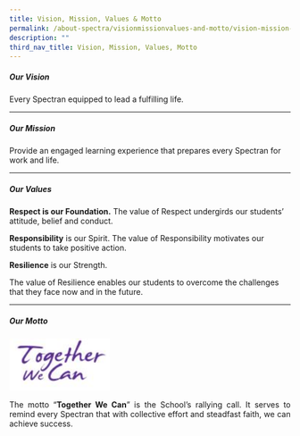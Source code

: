```yaml
---
title: Vision, Mission, Values & Motto
permalink: /about-spectra/visionmissionvalues-and-motto/vision-mission-values-motto/
description: ""
third_nav_title: Vision, Mission, Values, Motto
---
```

##### **Our Vision**

Every Spectran equipped to lead a fulfilling life.&nbsp;

***

##### **Our Mission**

Provide an engaged learning experience that prepares every Spectran for work and life.

***

##### **Our Values**

**Respect is our Foundation.**
The value of Respect undergirds our students’ attitude, belief and conduct.

**Responsibility**&nbsp;is our Spirit.
The value of Responsibility motivates our students to take positive action.

**Resilience**&nbsp;is our Strength.

The value of Resilience enables our students to overcome the challenges that they face now and in the future.

***

##### **Our Motto**
<img style="width:180px" src="/images/School-Motto.jpg">

<p></p><p align="justify">The motto “<b>Together We Can</b>” is the School’s rallying call. It serves to remind every Spectran that with collective effort and steadfast faith, we can achieve success.</p>